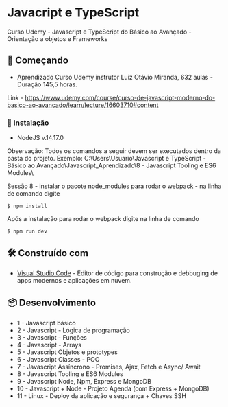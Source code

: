 # Javacript e TypeScript
Curso Udemy - Javascript e TypeScript do Básico ao Avançado - Orientação a objetos e Frameworks

## 🚀 Começando
* Aprendizado Curso Udemy instrutor Luiz Otávio Miranda, 632 aulas - Duração 145,5 horas.

Link - https://www.udemy.com/course/curso-de-javascript-moderno-do-basico-ao-avancado/learn/lecture/16603710#content

### 🔧 Instalação
* NodeJS v.14.17.0

Observação: Todos os comandos a seguir devem ser executados dentro da pasta do projeto. 
Exemplo: C:\Users\Usuario\Javascript e TypeScript - Básico ao Avançado\Javascript_Aprendizado\8 - Javascript Tooling e ES6 Modules\

Sessão 8 - instalar o pacote node_modules para rodar o webpack - na linha de comando digite 
```
$ npm install
```

Após a instalação para rodar o webpack digite na linha de comando 
```
$ npm run dev
```



## 🛠️ Construído com

* [Visual Studio Code](https://code.visualstudio.com/) - Editor de código para construção e debbuging de apps modernos e aplicações em nuvem.

## 📦 Desenvolvimento
* 1 - Javascript básico
* 2 - Javascript - Lógica de programação
* 3 - Javascript - Funções
* 4 - Javascript - Arrays
* 5 - Javascript Objetos e prototypes
* 6 - Javascript Classes - POO
* 7 - Javascript Assíncrono - Promises, Ajax, Fetch e Async/
Await
* 8 - Javascript Tooling e ES6 Modules
* 9 - Javascript Node, Npm, Express e MongoDB
* 10 - Javascript + Node - Projeto Agenda (com Express + MongoDB)
* 11 - Linux - Deploy da aplicação e segurança + Chaves SSH